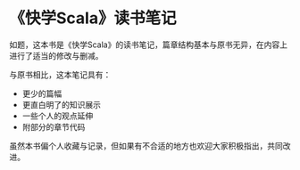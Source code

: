 # 《快学Scala》读书笔记



如题，这本书是《快学Scala》的读书笔记，篇章结构基本与原书无异，在内容上进行了适当的修改与删减。

与原书相比，这本笔记具有：

* 更少的篇幅
* 更直白明了的知识展示
* 一些个人的观点延伸
* 附部分的章节代码

虽然本书偏个人收藏与记录，但如果有不合适的地方也欢迎大家积极指出，共同改进。

